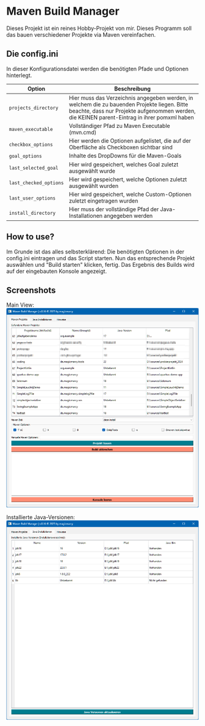 # Maven Build Manager
Dieses Projekt ist ein reines Hobby-Projekt von mir. Dieses Programm soll das bauen verschiedener Projekte via Maven vereinfachen. 

## Die config.ini
In dieser Konfigurationsdatei werden die benötigten Pfade und Optionen hinterlegt. 

| Option | Beschreibung |
|--------|--------------|
|```projects_directory```| Hier muss das Verzeichnis angegeben werden, in welchem die zu bauenden Projekte liegen. Bitte beachte, dass nur Projekte aufgenommen werden, die KEINEN parent-Eintrag in ihrer pomxml haben
|```maven_executable```| Vollständiger Pfad zu Maven Executable (mvn.cmd)  
|```checkbox_options```| Hier werden die Optionen aufgelistet, die auf der Oberfläche als Checkboxen sichtbar sind
|```goal_options```| Inhalte des DropDowns für die Maven-Goals
|```last_selected_goal```| Hier wird gespeichert, welches Goal zuletzt ausgewählt wurde
|```last_checked_options```| Hier wird gespeichert, welche Optionen zuletzt ausgewählt wurden
|```last_user_options```| Hier wird gespeichert, welche Custom-Optionen zuletzt eingetragen wurden
|```install_directory```| Hier muss der vollständige Pfad der Java-Installationen angegeben werden

## How to use?
Im Grunde ist das alles selbsterklärend: Die benötigten Optionen in der config.ini eintragen und das Script starten. Nun das entsprechende Projekt auswählen und "Build starten" klicken, fertig. Das Ergebnis des Builds wird auf der eingebauten Konsole angezeigt.

## Screenshots
Main View:
![Screenshot der Main View](https://raw.githubusercontent.com/magicmarcy/MavenBuildManager/refs/heads/main/img/main_view.png)

Installierte Java-Versionen:
![Ansicht der installierten Java-Versionen](https://raw.githubusercontent.com/magicmarcy/MavenBuildManager/refs/heads/main/img/java_versions.png)